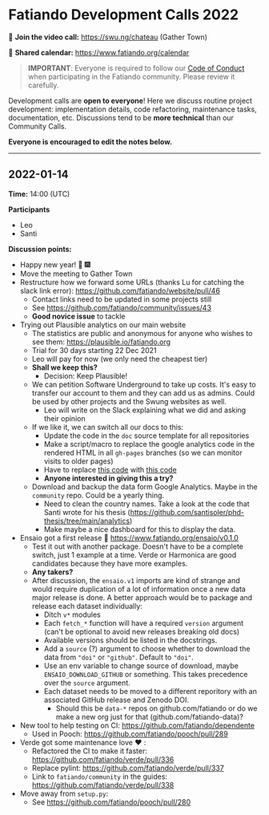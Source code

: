# Fatiando Development Calls 2022

📱 **Join the video call:** https://swu.ng/chateau (Gather Town)

📅 **Shared calendar:** https://www.fatiando.org/calendar

> **IMPORTANT**: Everyone is required to follow our 
> [Code of Conduct](https://github.com/fatiando/community/blob/main/CODE_OF_CONDUCT.md)
> when participating in the Fatiando community. Please review it carefully.

Development calls are **open to everyone**! Here we discuss routine project development: implementation details, code refactoring, maintenance tasks, documentation, etc. Discussions tend to be **more technical** than our Community Calls.

**Everyone is encouraged to edit the notes below.**

--------------------------------------------------------------

## 2022-01-14

**Time:** 14:00 (UTC)

**Participants** 

* Leo
* Santi

**Discussion points:**

* Happy new year! :confetti_ball: :fireworks: 
* Move the meeting to Gather Town
* Restructure how we forward some URLs (thanks Lu for catching the slack link error): https://github.com/fatiando/website/pull/46
    * Contact links need to be updated in some projects still
    * See https://github.com/fatiando/community/issues/43
    * **Good novice issue** to tackle
* Trying out Plausible analytics on our main website
    * The statistics are public and anonymous for anyone who wishes to see them: https://plausible.io/fatiando.org
    * Trial for 30 days starting 22 Dec 2021
    * Leo will pay for now (we only need the cheapest tier)
    * **Shall we keep this?**
        * Decision: Keep Plausible! 
    * We can petition Software Underground to take up costs. It's easy to transfer our account to them and they can add us as admins. Could be used by other projects and the Swung websites as well.
        * Leo will write on the Slack explaining what we did and asking their opinion
    * If we like it, we can switch all our docs to this:
        * Update the code in the `doc` source template for all repositories
        * Make a script/macro to replace the google analytics code in the rendered HTML in all `gh-pages` branches (so we can monitor visits to older pages)
        * Have to replace [this code](https://github.com/fatiando/website/blob/6bf54d6172ecebc33f28ee2da681dc80ab36b28d/_templates/layout.html#L43) with [this code](https://github.com/fatiando/website/blob/6bf54d6172ecebc33f28ee2da681dc80ab36b28d/_templates/layout.html#L56)
        * **Anyone interested in giving this a try?**
    * Download and backup the data form Google Analytics. Maybe in the `community` repo. Could be a yearly thing.
        * Need to clean the country names. Take a look at the code that Santi wrote for his thesis (https://github.com/santisoler/phd-thesis/tree/main/analytics)
        * Make maybe a nice dashboard for this to display the data.
* Ensaio got a first release :tada: https://www.fatiando.org/ensaio/v0.1.0
    * Test it out with another package. Doesn't have to be a complete switch, just 1 example at a time. Verde or Harmonica are good candidates because they have more examples.
    * **Any takers?**
    * After discussion, the `ensaio.v1` imports are kind of strange and would require duplication of a lot of information once a new data major release is done. A better approach would be to package and release each dataset individually:
        * Ditch `v*` modules
        * Each `fetch_*` function will have a required `version` argument (can't be optional to avoid new releases breaking old docs)
        * Available versions should be listed in the docstrings.
        * Add a `source` (?) argument to choose whether to download the data from `"doi"` or `"github"`. Default to `"doi"`.
        * Use an env variable to change source of download, maybe `ENSAIO_DOWNLOAD_GITHUB` or something. This takes precedence over the `source` argument.
        * Each dataset needs to be moved to a different reporitory with an associated GitHub release and Zenodo DOI.
            * Should this be `data-*` repos on github.com/fatiando or do we make a new org just for that (github.com/fatiando-data)?
* New tool to help testing on CI: https://github.com/fatiando/dependente
    * Used in Pooch: https://github.com/fatiando/pooch/pull/289
* Verde got some maintenance love :heart: :
    * Refactored the CI to make it faster: https://github.com/fatiando/verde/pull/336
    * Replace pylint: https://github.com/fatiando/verde/pull/337
    * Link to `fatiando/community` in the guides: https://github.com/fatiando/verde/pull/338
* Move away from `setup.py`:
    * See https://github.com/fatiando/pooch/pull/280